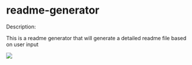 # readme-generator

Description:

This is a readme generator that will generate a detailed readme file based on user input

<img src = "https://img.shields.io/badge/dynamic/json?&color=<COLOR>&prefix=Apache2.0&suffix=2.0">
